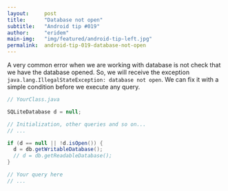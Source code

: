 ```yaml
---
layout:     post
title:      "Database not open"
subtitle:   "Android tip #019"
author:     "eridem"
main-img:   "img/featured/android-tip-left.jpg"
permalink:  android-tip-019-database-not-open
---
```


A very common error when we are working with database is not check that we have the database opened. So, we will receive the exception `java.lang.IllegalStateException: database not open`. We can fix it with a simple condition before we execute any query.

```java
// YourClass.java

SQLiteDatabase d = null;

// Initialization, other queries and so on...
// ...

if (d == null || !d.isOpen()) {
  d = db.getWritableDatabase(); 
  // d = db.getReadableDatabase();
}

// Your query here
// ... 
```
